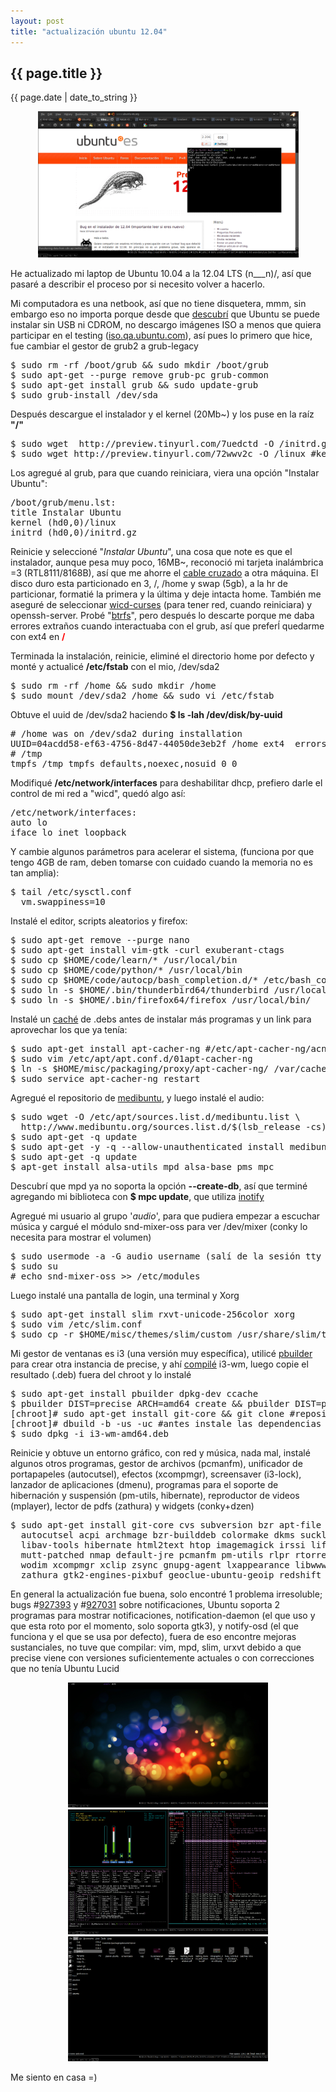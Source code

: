 ```yaml
---
layout: post
title: "actualización ubuntu 12.04"
---
```


## {{ page.title }}

<time>{{ page.date | date_to_string }}</time>

<div align="center" id="img"><a href="/assets/img/49.png" target="_blank"><img src="/assets/img/49.png" style="width: 417px; height: 234px;"></a>
</div>

He actualizado mi laptop de Ubuntu 10.04 a la 12.04 LTS (n___n)/, así que pasaré a describir el proceso por si necesito volver a hacerlo.

Mi computadora es una netbook, así que no tiene disquetera, mmm, sin embargo eso no importa porque desde que <a href="http://chilicuil.github.com/all/os/2010/05/19/ubuntu-desde-windows-nowubi-netinstaller.html" target="_blank">descubrí</a> que Ubuntu se puede instalar sin USB ni CDROM, no descargo imágenes ISO a menos que quiera participar en el testing (<a href="http://iso.qa.ubuntu.com" target="_blank">iso.qa.ubuntu.com</a>), así pues lo primero que hice, fue cambiar el gestor de grub2 a grub-legacy

<pre class="sh_sh">
$ sudo rm -rf /boot/grub && sudo mkdir /boot/grub
$ sudo apt-get --purge remove grub-pc grub-common
$ sudo apt-get install grub && sudo update-grub
$ sudo grub-install /dev/sda
</pre>

Después descargue el instalador y el kernel (20Mb~) y los puse en la raíz **"/"**

<pre class="sh_sh">
$ sudo wget  http://preview.tinyurl.com/7uedctd -O /initrd.gz #instalador
$ sudo wget http://preview.tinyurl.com/72wwv2c -O /linux #kernel
</pre>

Los agregué al grub, para que cuando reiniciara, viera una opción "Instalar Ubuntu":

<pre class="sh_properties">
/boot/grub/menu.lst:
title Instalar Ubuntu
kernel (hd0,0)/linux
initrd (hd0,0)/initrd.gz
</pre>

Reinicie y seleccioné "<em>Instalar Ubuntu</em>", una cosa que note es que el instalador, aunque pesa muy poco, 16MB~, reconoció mi tarjeta inalámbrica =3 (RTL8111/8168B), así que me ahorre el <a href="http://chilicuil.github.com/all/random/2010/12/14/compartir-conexion-pc-a-pc.html" target="_blank">cable cruzado</a> a otra máquina. El disco duro esta particionado en 3, /, /home y swap (5gb), a la hr de particionar, formatié la primera y la última y deje intacta home. También me aseguré de seleccionar <a href="http://chilicuil.github.com/all/random/2010/12/07/conexion-alambrica-inalambrica-al-mismo-tiempo.html" target="_blank">wicd-curses</a> (para tener red, cuando reiniciara) y openssh-server. Probé "<a href="http://en.wikipedia.org/wiki/Btrfs" target="_blank">btrfs</a>", pero después lo descarte porque me daba errores extraños cuando interactuaba con el grub, así que preferĺ quedarme con ext4 en <strong><span style="color: rgb(255, 0, 0);">/</span></strong>

Terminada la instalación, reinicie, eliminé el directorio home por defecto y monté y actualicé **/etc/fstab** con el mio, /dev/sda2

<pre class="sh_sh">
$ sudo rm -rf /home && sudo mkdir /home
$ sudo mount /dev/sda2 /home && sudo vi /etc/fstab
</pre>

Obtuve el uuid de /dev/sda2 haciendo **$ ls -lah /dev/disk/by-uuid**

<pre>
# /home was on /dev/sda2 during installation
UUID=04acdd58-ef63-4756-8d47-44050de3eb2f /home ext4  errors=remount-ro 0 1
# /tmp
tmpfs /tmp tmpfs defaults,noexec,nosuid 0 0
</pre>

Modifiqué **/etc/network/interfaces** para deshabilitar dhcp, prefiero darle el control de mi red a "wicd", quedó algo así:

<pre class="sh_properties">
/etc/network/interfaces:
auto lo
iface lo inet loopback
</pre>

Y cambie algunos parámetros para acelerar el sistema, (funciona por que tengo 4GB de ram, deben tomarse con cuidado cuando la memoria no es tan amplia):

<pre class="sh_properties">
$ tail /etc/sysctl.conf
  vm.swappiness=10
</pre>

Instalé el editor, scripts aleatorios y firefox:

<pre class="sh_sh">
$ sudo apt-get remove --purge nano 
$ sudo apt-get install vim-gtk -curl exuberant-ctags
$ sudo cp $HOME/code/learn/* /usr/local/bin 
$ sudo cp $HOME/code/python/* /usr/local/bin
$ sudo cp $HOME/code/autocp/bash_completion.d/* /etc/bash_completion.d/
$ sudo ln -s $HOME/.bin/thunderbird64/thunderbird /usr/local/bin/
$ sudo ln -s $HOME/.bin/firefox64/firefox /usr/local/bin/
</pre>

Instalé un <a href="http://chilicuil.github.com/all/os/2011/11/18/cache-de-paquetes-deb.html" target="_blank">caché</a> de .debs antes de instalar más programas y un link para aprovechar los que ya tenía:

<pre class="sh_sh">
$ sudo apt-get install apt-cacher-ng #/etc/apt-cacher-ng/acng.conf //9999
$ sudo vim /etc/apt/apt.conf.d/01apt-cacher-ng
$ ln -s $HOME/misc/packaging/proxy/apt-cacher-ng/ /var/cache/apt-cacher-ng
$ sudo service apt-cacher-ng restart
</pre>

Agregué el repositorio de <a href="http://medibuntu.org/" target="_blank">medibuntu</a>, y luego instalé el audio:

<pre class="sh_sh">
$ sudo wget -O /etc/apt/sources.list.d/medibuntu.list \
  http://www.medibuntu.org/sources.list.d/$(lsb_release -cs).list
$ sudo apt-get -q update 
$ sudo apt-get -y -q --allow-unauthenticated install medibuntu-keyring
$ sudo apt-get -q update
$ apt-get install alsa-utils mpd alsa-base pms mpc
</pre>

Descubrí que mpd ya no soporta la opción **--create-db**, así que terminé agregando mi biblioteca con **$ mpc update**, que utiliza <a href="http://en.wikipedia.org/wiki/Inotify" target="_blank">inotify</a>

Agregué mi usuario al grupo '<em>audio</em>', para que pudiera empezar a escuchar música y cargué el módulo snd-mixer-oss para ver /dev/mixer (conky lo necesita para mostrar el volumen)

<pre class="sh_sh">
$ sudo usermode -a -G audio username (salí de la sesión tty y volví a entrar)
$ sudo su
# echo snd-mixer-oss >> /etc/modules
</pre>

Luego instalé una pantalla de login, una terminal y Xorg

<pre class="sh_sh">
$ sudo apt-get install slim rxvt-unicode-256color xorg
$ sudo vim /etc/slim.conf
$ sudo cp -r $HOME/misc/themes/slim/custom /usr/share/slim/themes
</pre>

Mi gestor de ventanas es i3 (una versión muy específica), utilicé <a href="http://viajemotu.wordpress.com/2010/08/10/notas-sobre-pbuilder/" target="_blank">pbuilder</a> para crear otra instancia de precise, y ahí <a href="http://chilicuil.github.com/all/random/2010/06/16/i3-ebf3.html" target="_blank">compilé</a> i3-wm, luego copie el resultado (.deb) fuera del chroot y lo instalé

<pre class="sh_sh">
$ sudo apt-get install pbuilder dpkg-dev ccache
$ pbuilder DIST=precise ARCH=amd64 create && pbuilder DIST=precise ARCH=amd64 login
[chroot]# sudo apt-get install git-core && git clone #repositorio-i3-git# && cd i3-wm
[chroot]# dbuild -b -us -uc #antes instale las dependencias
$ sudo dpkg -i i3-wm-amd64.deb
</pre>

Reinicie y obtuve un entorno gráfico, con red y música, nada mal, instalé algunos otros programas, gestor de archivos (pcmanfm), unificador de portapapeles (autocutsel), efectos (xcompmgr), screensaver (i3-lock), lanzador de aplicaciones (dmenu), programas para el soporte de hibernación y suspensión (pm-utils, hibernate), reproductor de videos (mplayer), lector de pdfs (zathura) y widgets (conky+dzen)

<pre class="sh_sh">
$ sudo apt-get install git-core cvs subversion bzr apt-file synaptic unzip zip rar unrar
  autocutsel acpi archmage bzr-builddeb colormake dkms suckless-tools feh notify-osd
  libav-tools hibernate html2text htop imagemagick irssi liferea mkvtoolnix mpgtx mplayer
  mutt-patched nmap default-jre pcmanfm pm-utils rlpr rtorrent sox tree unetbootin wget
  wodim xcompmgr xclip zsync gnupg-agent lxappearance libwww-perl i3lock virtaal conky-cli
  zathura gtk2-engines-pixbuf geoclue-ubuntu-geoip redshift #dzen2 - $HOME/code/dzen2/dzen2
</pre>

En general la actualización fue buena, solo encontré 1 problema irresoluble; bugs #<a href="https://bugs.launchpad.net/ubuntu/+source/gdk-pixbuf/+bug/927393" target="_blank">927393</a> y #<a href="https://bugs.launchpad.net/ubuntu/+source/notification-daemon/+bug/927031" target="_blank">927031</a> sobre notificaciones, Ubuntu soporta 2 programas para mostrar notificaciones, notification-daemon (el que uso y que esta roto por el momento, solo soporta gtk3), y notify-osd (el que funciona y el que se usa por defecto), fuera de eso encontre mejoras sustanciales, no tuve que compilar: vim, mpd, slim, urxvt debido a que precise viene con versiones suficientemente actuales o con correcciones que no tenía Ubuntu Lucid

<div align="center" id="img"><a href="/assets/img/50.png" target="_blank"><img src="/assets/img/50.png" style="width: 320px; height: 200px;"></a> <a href="/assets/img/51.png" target="_blank"><img src="/assets/img/51.png" style="width: 320px; height: 200px;"></a> <a href="/assets/img/52.png" target="_blank"><img src="/assets/img/52.png" style="width: 320px; height: 200px;"></a>
</div>

Me siento en casa =)
